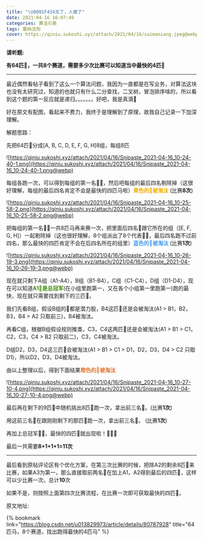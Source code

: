 ```yaml
---
title: "\U0001F434无了，人傻了"
date: 2021-04-16 16:07:49
categories: 算法の美
tags: 霍纳法则
cover: https://qiniu.sukoshi.xyz/attach/2021/04/16/saimaniang.jpeg@webp
---
```


**请听题:**

**有64匹🐴，一共8个赛道，需要多少次比赛可以知道当中最快的4匹🐴**

---

最近偶然看帖子看到了这么一个算法问题，我因为一直都是在写业务，对算法这块也没有太研究过，知道的也就只有什么二分查找，二叉树，冒泡排序啥的，所以看到这个题的第一反应就是递归。。。。。。。好吧，我是真滴🥬


好在原文有配图，看起来不费力，我终于是理解到了原理，故我自己记录一下加深理解。

解题思路：

先把64匹🐴分成[A, B, C, D, E, F, G, H]8组，每组8匹

![https://qiniu.sukoshi.xyz/attach/2021/04/16/Snipaste_2021-04-16_10-24-40-1.png](https://qiniu.sukoshi.xyz/attach/2021/04/16/Snipaste_2021-04-16_10-24-40-1.png@webp)

每组各跑一次，可以得到每组的第一名🐴👑，然后吧每组的最后四名剔除掉（这很好理解，每组的最后四名肯定不会是最快的四匹马啦）<span style="color: #f3af03; font-weight: bolder;">黄色的🐴被淘汰</span> (比赛**8次**)

![https://qiniu.sukoshi.xyz/attach/2021/04/16/Snipaste_2021-04-16_10-25-58-2.png](https://qiniu.sukoshi.xyz/attach/2021/04/16/Snipaste_2021-04-16_10-25-58-2.png@webp)

把每组的第一名🐴👑一共8匹马再来赛一次，把里面后四名🐴跟它所在的组（[E, F, G, H]）一起剔除掉（这也很好理解，8个组派出了8个代表🐴👑，最后四名跑不过前四名，那么最快的四匹肯定不会在后四名所在的组里）<span style="color: #479ced; font-weight: bolder;">蓝色的🐴被淘汰</span> (比赛**1次**)

![https://qiniu.sukoshi.xyz/attach/2021/04/16/Snipaste_2021-04-16_10-26-19-3.png](https://qiniu.sukoshi.xyz/attach/2021/04/16/Snipaste_2021-04-16_10-26-19-3.png@webp)

现在就只剩下A组（A1-A4），B组（B1-B4），C组（C1-C4），D组（D1-D4），现在可以知道<span style="color: #418a0c; font-weight: bolder;">A1🐴是总冠军</span>(在小组里跑第一，又在各个小组第一里跑第一)跑的最快，现在就只需要找到剩下的三匹🐴。

我们先看B组，假设B组的🐴都是潜力股，B4这匹🐴还是会被淘汰(A1 > B1，B2，B3，B4 > A2 只取前三)，B4被淘汰。

再看C组，根据B组假设规则推类，C3，C4这两匹🐴还是会被淘汰(A1 > B1 > C1，C2，C3，C4 > B2 只取前二)，C3，C4被淘汰。

D组D2，D3，D4这三匹🐴会被淘汰(A1 > B1 > C1 > D1，D2，D3，D4 > C2 只取D1)，所以D2，D3，D4被淘汰。

由以上整理以后，得到下面结果<span style="color: #e37531; font-weight: bolder;">橙色的🐴被淘汰</span>

![https://qiniu.sukoshi.xyz/attach/2021/04/16/Snipaste_2021-04-16_10-27-10-4.png](https://qiniu.sukoshi.xyz/attach/2021/04/16/Snipaste_2021-04-16_10-27-10-4.png@webp)

最后再在剩下的9匹🐴中随机挑出8匹🐴跑一次，拿出前三名🐴。(比赛**1次**)

用这前三名🐴在跟刚刚剩下的那匹🐴跑一次，拿出前三名🐴。 (比赛**1次**)

再加上总冠军🐴👑，最快的四匹🐴就出现啦！🎉🎉🎉

最后一共需要**8+1+1+1=11次**

---

最后看到原帖评论区有个优化方案，在第三次比赛的时候，把除A2的剩余8匹🐴来比赛，如果A3为第一，那么直接取前两名🐴在加上A1，A2得到最后的四匹🐴，这样可以少比赛一次。总计**10**次

如果不是，则按照上面第四次比赛流程，在比赛一次即可获取最快的四匹🐴。

原文地址: 

{% bookmark link="https://blog.csdn.net/u013829973/article/details/80787928" title="64匹马，8个赛道，找出跑得最快的4匹马" %}